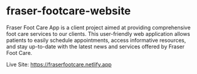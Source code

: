 # fraser-footcare-website

Fraser Foot Care App is a client project aimed at providing comprehensive foot care services to our clients. This user-friendly web application allows patients to easily schedule appointments, access informative resources, and stay up-to-date with the latest news and services offered by Fraser Foot Care.

Live Site: https://fraserfootcare.netlify.app

#



